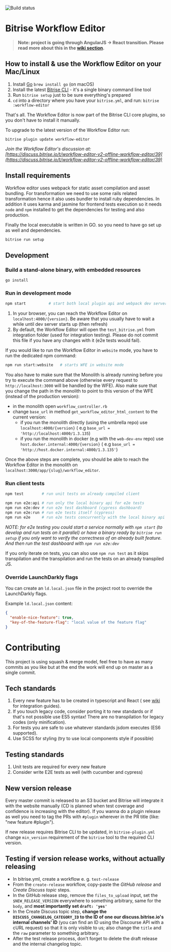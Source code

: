 ![Build status](https://app.bitrise.io/app/1686da85b5935fd6.svg?token=7HlnSBadcyLcUnzq0ws4Nw)

# Bitrise Workflow Editor

> **Note: project is going through AngularJS -> React transition. 
> Please read more about this in the [wiki section](https://github.com/bitrise-io/bitrise-workflow-editor/wiki/Angular-js-to-React-trdfsadfasfasfansition-timeline).**

## How to install & use the Workflow Editor on your Mac/Linux

1. Install [Go](https://golang.org) `brew install go` (on macOS)
1. Install the latest [Bitrise CLI](https://www.bitrise.io/cli) - it's a single binary command line tool
1. Run `bitrise setup` just to be sure everything's prepared
1. `cd` into a directory where you have your `bitrise.yml`, and run: `bitrise :workflow-editor`

That's all. The Workflow Editor is now part of the Bitrise CLI core plugins, so you don't have to install it manually.

To upgrade to the latest version of the Workflow Editor run:

```
bitrise plugin update workflow-editor
```

_Join the Workflow Editor's discussion
at: [https://discuss.bitrise.io/t/workflow-editor-v2-offline-workflow-editor/39](https://discuss.bitrise.io/t/workflow-editor-v2-offline-workflow-editor/39)_

## Install requirements

Workflow editor uses webpack for static asset compilation and asset bundling. For transformation we need to use some
rails related transformation hence it also uses bundler to install ruby dependencies. In addition it uses karma and
jasmine for frontend tests execution so it needs `node` and `npm` installed to get the dependencies for testing and also
production.

Finally the local executable is written in GO. so you need to have go set up as well and dependencies.

```bash
bitrise run setup
```

## Development

### Build a stand-alone binary, with embedded resources

```
go install
```

### Run in development mode

```bash
npm start          # start both local plugin api and webpack dev server
```

1. In your browser, you can reach the Workflow Editor on `localhost:4000/{version}`. Be aware that you usually have to
   wait a while until dev server starts up (then refresh)
1. By default, the Workflow Editor will open the `test_bitrise.yml` from integration folder (used for integration
   testing). Please do not commit this file if you have any changes with it (e2e tests would fail).

If you would like to run the Workflow Editor in `website` mode, you have to run the dedicated npm command:

```bash
npm run start:website   # starts WFE in website mode
```

You also have to make sure that the Monolith is already running before you try to execute the command above (otherwise
every request to `http://localhost:3000` will be handled by the WFE).
Also make sure that you change the path in the monolith to point to this version of the WFE (instead of the production
version):

- in the monolith open `workflow_controller.rb`
- change `base_url` in method `get_workflow_editor_html_content` to the current version:
  - if you run the monolith directly (using the umbrella repo) use `localhost:4000/{version}` (
    e.g `base_url = 'http://localhost:4000/1.3.135`)
  - if you run the monolith in docker (e.g with the `web-dev-env` repo) use `host.docker.internal:4000/{version}` (
    e.g `base_url = 'http://host.docker.internal:4000/1.3.135'`)

Once the above steps are complete, you should be able to reach the Workflow Editor in the monolith
on `localhost:3000/app/{slug}/workflow_editor`.

### Run client tests

```bash
npm test        # run unit tests on already compiled client

npm run e2e:api # run only the local binary api for e2e tests
npm run e2e:dev # run e2e test dashboard (cypress dashboard)
npm run e2e:run # run e2e tests itself (cypress)
npm run e2e     # run e2e tests concurrently with the local binary api
```

_NOTE: for e2e testing you could start a service normally with `npm start` (to develop and run tests on it parallel) or
have a binary ready by `bitrise run setup` if you only want to verify the correctness of an already built
feature. And then run the test dashboard with `npm run e2e:dev`_

If you only iterate on tests, you can also use `npm run test` as it skips transpilation and the transpilation and run
the tests on an already transpiled JS.

### Override LaunchDarkly flags

You can create an `ld.local.json` file in the project root to override the LaunchDarkly flags.

Example `ld.local.json` content:
```json
{
  "enable-nice-feature": true,
  "key-of-the-feature-flag": "local value of the feature flag"
}
```

# Contributing

This project is using squash & merge model, feel free to have as many commits as you like but at the end the work will
end up on master as a single commit.

## Tech standards

1. Every new feature has to be created in typescript and React (
   see [wiki](https://github.com/bitrise-io/bitrise-workflow-editor/wiki/React-from-angularjs-best-practices) for
   integration guides).
1. If you touch legacy code, consider porting it to new standards or if that's not possible use ES5 syntax! There are no
   transpilation for legacy codes (only minification).
1. For tests you are safe to use whatever standards jsdom executes (ES6 supported).
1. Use SCSS for styling (try to use local components style if possible)

## Testing standards

1. Unit tests are required for every new feature
1. Consider write E2E tests as well (with cucumber and cypress)

## New version release

Every master commit is released to an S3 bucket and Bitrise will integrate it with the website manually (CD is planned
when test coverage and confidence is increasing with the editor). If you wanna do a plugin release as well you need to
tag the PRs with `#plugin` wherever in the PR title (like: "new feature #plugin").

If new release requires Bitrise CLI to be updated, in `bitrise-plugin.yml` change `min_version` requirement of
the `bitrise` tool to the required CLI version.

## Testing if version release works, without actually releasing

- In bitrise.yml, create a workflow e. g. `test-release`
- From the `create-release` workflow, copy-paste the _GitHub release_ and _Create Discuss topic_ steps.
- In the GitHub release step, remove the `files_to_upload` input, set the `$NEW_RELEASE_VERSION` everywhere to something
  arbitrary, same for the `body`, and **most importantly set `draft: 'yes'`**
- In the Create Discuss topic step, **change the `DISCUSS_CHANGELOG_CATEGORY_ID` to the ID of one our
  discuss.bitrise.io's internal channels' ID** (you can find an ID using the Discourse API with a cURL request) so that
  it is only visible to us; also change the `title` and the `raw` parameter to something arbitrary.
- After the test release process, don't forget to delete the draft release and the internal changelog topic.
